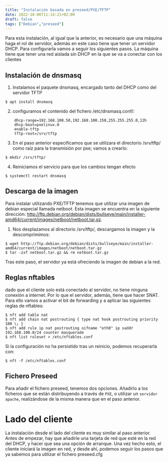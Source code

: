 ```yaml
---
title: "Instalación basada en preseed/PXE/TFTP"
date: 2022-10-06T11:14:21+02:00
draft: false
tags: ["Debian","preseed"]
---
```


Para esta instalación, al igual que la anterior, es necesario que una máquina haga el rol de servidor, además en este caso tiene que tener un servidor DHCP. Para configurarla vamos a seguir los siguientes pasos. La máquina tiene que tener una red aislada sin DHCP en la que se va a conectar con los clientes

## Instalación de dnsmasq

1. Instalamos el paquete dnsmasq, encargado tanto del DHCP como del servidor TFTP
```shell
$ apt install dnsmasq
```
2. configuramos el contenido del fichero /etc/dnsmasq.conf/:
```shell
    dhcp-range=192.168.100.50,192.168.100.150,255.255.255.0,12h
    dhcp-boot=pxelinux.0
    enable-tftp
    tftp-root=/srv/tftp
```
3. En el paso anterior especificamos que se utilizara el directorio /srv/tftp/ como raíz para la transmisión por pxe; vamos a crearlo:
```shell
$ mkdir /srv/tftp/
```
4. Reiniciamos el servicio para que los cambios tengan efecto
```shell
$ systemctl restart dnsmasq
```

## Descarga de la imagen

Para instalar utilizando PXE/TFTP tenemos que utilizar una imagen de debian especial llamada netboot. Esta imagen se encuentra en la siguiente dirección: http://ftp.debian.org/debian/dists/bullseye/main/installer-amd64/current/images/netboot/netboot.tar.gz.

1. Nos desplazamos al directorio /srv/tftp/, descargamos la imagen y la descomprimimos:
```shell
$ wget http://ftp.debian.org/debian/dists/bullseye/main/installer-amd64/current/images/netboot/netboot.tar.gz
$ tar -zxf netboot.tar.gz && rm netboot.tar.gz
```

Tras este paso, el servidor ya está ofreciendo la imagen de debian a la red.

## Reglas nftables

dado que el cliente solo está conectado al servidor, no tiene ninguna conexión a internet. Por lo que el servidor, además, tiene que hacer SNAT. Para ello vamos a activar el bit de forwarding y a aplicar las siguientes reglas de nftables:
```shell
$ nft add table nat
$ nft add chain nat postrouting { type nat hook postrouting priority 100 \; }
$ nft add rule ip nat postrouting oifname "eth0" ip saddr 192.168.100.0/24 counter masquerade
$ nft list ruleset > /etc/nftables.conf
```
Si la configuración no ha persistido tras un reinicio, podemos recuperarla con:
```shell
$ nft -f /etc/nftables.conf
```

## Fichero Preseed

Para añadir el fichero preseed, tenemos dos opciones. Añadirlo a los ficheros que se están distribuyendo a través de `PXE`, o utilizar un `servidor apache`, realizándose de la misma manera que en el paso anterior.

# Lado del cliente

La instalación desde el lado del cliente es muy similar al paso anterior. Antes de empezar, hay que añadirle una tarjeta de red que esté en la red del DHCP, y hacer que sea una opción de arranque. Una vez hecho esto, el cliente iniciará la imagen en red, y desde ahí, podemos seguir los pasos que ya sabemos para utilizar el fichero preseed.cfg
